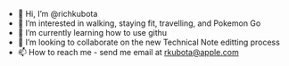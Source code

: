 - 👋 Hi, I’m @richkubota
- 👀 I’m interested in walking, staying fit, travelling, and Pokemon Go
- 🌱 I’m currently learning how to use githu
- 💞️ I’m looking to collaborate on the new Technical Note editting process
- 📫 How to reach me - send me email at rkubota@apple.com

<!---
richkubota/richkubota is a ✨ special ✨ repository because its `README.md` (this file) appears on your GitHub profile.
You can click the Preview link to take a look at your changes.
--->
